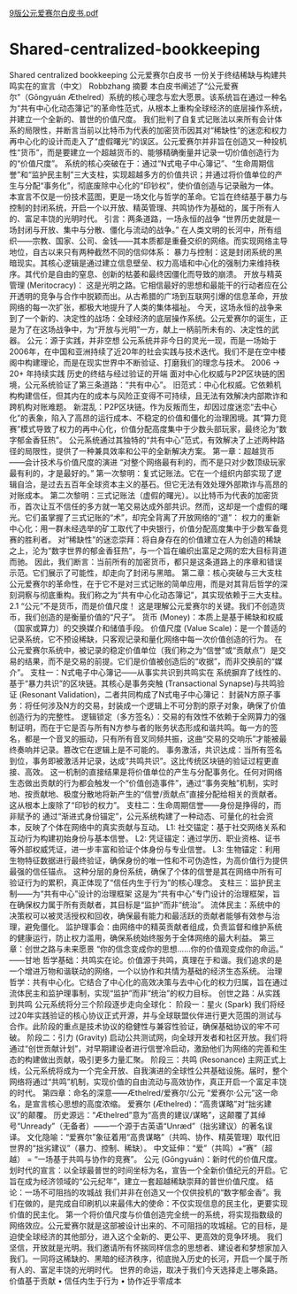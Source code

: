[9版公元爱赛尔白皮书.pdf](https://github.com/user-attachments/files/21796309/9.pdf)
# Shared-centralized-bookkeeping
Shared centralized bookkeeping
 公元爱赛尔白皮书
一份关于终结稀缺与构建共鸣实在的宣言（中文）
Robbzhang
摘要
本白皮书阐述了“公元爱赛尔”（Gōngyuán Æthelred）系统的核心理念与宏大愿景。该系统旨在通过一种名为“共有中心化动态簿记”的革命性范式，从根本上重构全球经济的底层操作系统，并建立一个全新的、普世的价值尺度。
我们批判了自复式记账法以来所有会计体系的局限性，并断言当前以比特币为代表的加密货币因其对“稀缺性”的迷恋和权力再中心化的设计而走入了“虚假曙光”的误区。公元爱赛尔并非旨在创造又一种投机性“货币”，而是要建立一个超越货币的、能够精确衡量并记录一切价值创造行为的“价值尺度”。
系统的核心突破在于：通过“N式电子中心簿记”、“生命周期信誉”和“监护民主制”三大支柱，实现超越多方的价值共识；并通过将价值单位的产生与分配“事务化”，彻底废除中心化的“印钞权”，使价值创造与记录融为一体。
本宣言不仅是一份技术蓝图，更是一场文化与哲学的革命。它旨在终结基于暴力与控制的封闭系统，开启一个以开放、精英管理、共鸣协作为基础的，属于所有人的、富足丰饶的光明时代。
引言：两条道路，一场永恒的战争
“世界历史就是一场封闭与开放、集中与分散、僵化与流动的战争。”
在人类文明的长河中，所有组织——宗教、国家、公司、金钱——其本质都是重叠交织的网络。而实现网络主导地位，自古以来只有两种截然不同的信仰体系：
暴力与控制：这是封闭系统的黑暗现实。其核心逻辑是通过建立信息壁垒、权力高墙和中心化的强制力来维持秩序。其代价是自由的窒息、创新的枯萎和最终因僵化而导致的崩溃。
开放与精英管理 (Meritocracy)： 这是光明之路。它相信最好的思想和最能干的行动者应在公开透明的竞争与合作中脱颖而出。从古希腊的广场到互联网引爆的信息革命，开放网络的每一次扩张，都极大地提升了人类的集体福祉。
今天，这场永恒的战争来到了一个新的、决定性的战场：全球经济的底层操作系统。公元爱赛尔的诞生，正是为了在这场战争中，为“开放与光明”一方，献上一柄前所未有的、决定性的武器。
公元：源于实践，并非空想
公元系统并非今日的灵光一现，而是一场始于2006年，在中国和亚洲持续了近20年的社会实践与技术迭代。我们不是在空中楼阁中构建理论，而是在现实世界中不断验证、打磨我们的理念与技术。
2006 → 20+ 年持续实践
历史的终结与经过验证的开端
面对中心化权威与P2P区块链的困境，公元系统验证了第三条道路：“共有中心”。
旧范式：中心化权威。它依赖机构构建信任，但其内在的成本与风险正变得不可持续，且无法有效解决内部欺诈和跨机构对账难题。
新混乱：P2P区块链。作为反叛而生，却因过度迷恋“去中心化”的表象，陷入了高昂的运行成本、不稳定的价值和僵化的治理困境。其“算力竞赛”模式导致了权力的再中心化，价值分配高度集中于少数头部玩家，最终沦为“数字郁金香狂热”。
公元系统通过其独特的“共有中心”范式，有效解决了上述两种路径的局限性，提供了一种兼具效率和公平的全新解决方案。
第一章：超越货币——会计技术与价值尺度的演进
“对整个网络最有利的，而不是只对少数顶级玩家最有利的，才是最好的。”
第一次黎明：复式记账法。它在一个组织内部实现了逻辑自洽，是过去五百年全球资本主义的基石。但它无法有效处理外部欺诈与高昂的对账成本。
第二次黎明：三式记账法（虚假的曙光）。以比特币为代表的加密货币，首次让互不信任的多方就一笔交易达成外部共识。然而，这却是一个虚假的曙光。它们虽掌握了三式记账的“术”，却完全背离了开放网络的“道”：
权力的重新中心化：用一群未经选举的矿工取代了中央银行，价值分配高度集中于少数军备竞赛的胜利者。
对“稀缺性”的迷恋崇拜：将自身存在的价值建立在人为创造的稀缺之上，沦为“数字世界的郁金香狂热”，与一个旨在编织出富足之网的宏大目标背道而驰。
因此，我们断言：当前所有的加密货币，都只是这条道路上的序章和错误示范。它们展示了可能性，却走向了封闭与黑暗。
第二章：核心突破与三大支柱
公元爱赛尔的革命性，在于它不是对三式记账的简单应用，而是对其背后哲学的深刻洞察与彻底重构。我们称之为“共有中心化动态簿记”，其实现依赖于三大支柱。
2.1 “公元”不是货币，而是价值尺度！
这是理解公元爱赛尔的关键。我们不创造货币，我们创造的是衡量价值的“尺子”。
货币 (Money)：本质上是基于稀缺和权威（国家或算力）的交换媒介和储值手段。
价值尺度 (Value Scale)：是一个普适的记录系统，它不预设稀缺，只客观记录和量化网络中每一次价值创造的行为。
在公元爱赛尔系统中，被记录的稳定价值单位（我们称之为“信誉”或“贡献点”）是交易的结果，而不是交易的前提。它们是价值被创造后的“收据”，而非交换前的“媒介”。
支柱一：N式电子中心簿记——从事实共识到共鸣实在
系统摒弃了线性的、基于“暴力共识”的区块链。其核心是事务突触 (Transactional Synapse)与共鸣验证 (Resonant Validation)，二者共同构成了N式电子中心簿记：
封装N方原子事务：将任何涉及N方的交易，封装成一个逻辑上不可分割的原子对象，确保了价值创造行为的完整性。
逻辑锁定（多方签名）：交易的有效性不依赖于全网算力的强制证明，而在于它是否与所有N方参与者的账务状态形成和谐共鸣。每一方的签名，都是一个音叉的振动，只有所有音叉同频共振，这曲“交易的交响乐”才能被最终奏响并记录。篡改它在逻辑上是不可能的。
事务激活，共识达成：当所有签名到位，事务即被激活并记录，达成“共鸣共识”。这比传统区块链的验证过程更直接、高效。
这一机制的直接结果是将价值单位的产生与分配事务化。任何对网络生态做出贡献的行为都会触发一个“价值创造事件”，通过“事务突触”机制，实时地、按贡献地、极度分散地将新产生的“信誉/贡献点”直接分配给相关的贡献者。这从根本上废除了“印钞的权力”。
支柱二：生命周期信誉——身份是挣得的，而非赋予的
通过“渐进式身份锚定”，公元系统构建了一种动态、可量化的社会资本，反映了个体在网络中的真实贡献与互动。
L1: 社交锚定：基于社交网络关系和互动行为构建初始身份与基本信誉。
L2: 凭证锚定：通过学历、职业资格、证书等外部权威凭证，进一步丰富和验证个体身份与专业信誉。
L3: 生物锚定：利用生物特征数据进行最终验证，确保身份的唯一性和不可伪造性，为高价值行为提供最强的信任锚点。
这种分层的身份系统，确保了个体的信誉是其在网络中所有可验证行为的累积，真正体现了“信任内生于行为”的核心理念。
支柱三：监护民主制——为“共有中心”设计的治理框架
这是为“共有中心”专门设计的治理框架，旨在确保权力属于所有贡献者，其目标是“监护”而非“统治”。
流体民主：系统中的决策权可以被灵活授权和回收，确保最有能力和最活跃的贡献者能够有效参与治理，避免僵化。
监护理事会：由网络中的精英贡献者组成，负责监督和维护系统的健康运行，防止权力滥用，确保系统始终服务于全体网络的最大利益。
第三章：创世之路与未来愿景
“你的信念变成你的思想……你的价值观变成你的命运。” ——甘地
哲学基础：共鸣实在论。价值源于共鸣，真理在于和谐。我们追求的是一个增进万物和谐联动的网络，一个以协作和共情为基础的经济生态系统。
治理哲学：共有中心化。它结合了中心化的高效决策与去中心化的权力归属，旨在通过流体民主和监护理事制，实现“监护”而非“统治”的权力目标。
创世之路：从实践到共鸣
公元系统将分三个阶段逐步走向全球化：
阶段一：星火 (Spark)
我们将经过20年实践验证的核心协议正式开源，并与全球联盟伙伴进行更大范围的测试与合作。此阶段的重点是技术协议的稳健性与兼容性验证，确保基础协议的牢不可破。
阶段二：引力 (Gravity) 启动公共测试网，向全球开发者和社区开放。我们将通过“创世贡献计划”，对早期建设者进行信誉冷启动，激励他们为网络的完善和生态的构建做出贡献，吸引更多力量汇聚。
阶段三：共鸣 (Resonance) 主网正式上线，公元系统将成为一个完全开放、自我演进的全球性公共基础设施。届时，整个网络将通过“共鸣”机制，实现价值的自由流动与高效协作，真正开启一个富足丰饶的时代。
第四章：命名的深意——Æthelred/爱赛尔/公元
“爱赛尔·公元”这一命名，是宣言核心思想的高度浓缩。
爱赛尔 (Æthelred)：“高贵谋略”对“拙劣建议”的颠覆。
历史源远：“Æthelred”意为“高贵的建议/谋略”，这颠覆了其绰号“Unready”（无备者）——一个源于古英语“Unræd”（拙劣建议）的著名误译。
文化隐喻：“爱赛尔”象征着用“高贵谋略”（共鸣、协作、精英管理）取代旧世界的“拙劣建议”（暴力、控制、稀缺）。
中文延伸：“爱”（共鸣）+“赛”（超越） = “一场基于共鸣与协作的竞赛”。
公元 (Gōngyuán)：新时代的价值尺度。
划时代的宣言：以全球最普世的时间坐标为名，宣告一个全新价值纪元的开启。它旨在成为经济领域的“公元纪年”，建立一套超越稀缺崇拜的普世价值尺度。
结论：一场不可阻挡的攻城战
我们并非在创造又一个仅供投机的“数字郁金香”。我们在做的，是完成自印刷机以来最伟大的使命：不仅实现信息的民主化，更要实现价值的民主化。
第一个将价值尺度与价值创造完全统一的系统，将实现指数级的网络效应。公元爱赛尔就是这部被设计出来的、不可阻挡的攻城槌。它的目标，是迫使全球经济的其他部分，进入这个全新的、更公平、更高效的竞争环境。
我们坚信，开放就是光明。我们邀请所有怀揣同样信念的思想者、建设者和梦想家加入我们。一同将这稀缺的、黑暗的经济秩序，彻底抛入历史的长河，开启一个属于所有人的、富足丰饶的光明时代。
世界的命运，取决于我们今天选择走上哪条路。
价值基于贡献 • 信任内生于行为 • 协作近乎零成本
